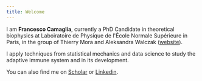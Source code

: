 ```yaml
---
title: Welcome
---
```


I am **Francesco Camaglia**, currently a PhD Candidate in theoretical biophysics at Laboiratoire de Physique de l'École Normale Supérieure in Paris, in the group of Thierry Mora and Aleksandra Walczak ([website](https://sites.google.com/view/statbiophysens/home?authuser=0)).

I apply techniques from statistical mechanics and data science to study the adaptive immune system and in its development. 

You can also find me on [Scholar](https://scholar.google.com/citations?user=EpPP7K8AAAAJ&hl=it&authuser=1&oi=ao) or [Linkedin](https://www.linkedin.com/in/francesco-camaglia-812567207).
